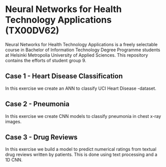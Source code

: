 # Neural Networks for Health Technology Applications (TX00DV62)

Neural Networks for Health Technology Applications is a freely selectable course in Bachelor of Information Technology Degree Programme students at Helsinki Metropolia University of Applied Sciences. This repository contains the efforts of student group 9.

Case 1 - Heart Disease Classification
-------------------------------------

In this exercise we create an ANN to classify UCI Heart Disease -dataset.

Case 2 - Pneumonia
------------------

In this exercise we create CNN models to classify pneumonia in chest x-ray images.

Case 3 - Drug Reviews
---------------------

In this exercise we build a model to predict numerical ratings from textual drug reviews written by patients. This is done using text processing and a 1D CNN.
